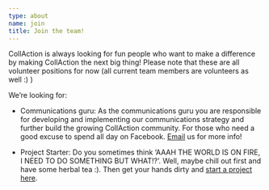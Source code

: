 ```yaml
---
type: about
name: join
title: Join the team!
---
```

CollAction is always looking for fun people who want to make a difference by
making CollAction the next big thing! Please note that these are all volunteer
positions for now (all current team members are volunteers as well :) )

We’re looking for:

* Communications guru: As the communications guru you are responsible for
developing and implementing our communications strategy and further build the
growing CollAction community. For those who need a good excuse to spend all
day on Facebook. [Email](mailto:collactionteam@gmail.com) us for more info!

* Project Starter: Do you sometimes think ‘AAAH THE WORLD IS ON FIRE, I NEED
TO DO SOMETHING BUT WHAT!?’. Well, maybe chill out first and have some herbal
tea :). Then get your hands dirty and [start a project here](/projects/start).
